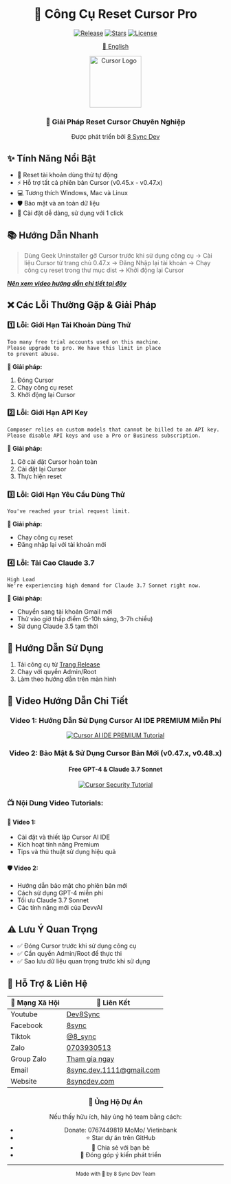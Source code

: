 <div align="center">

# 🚀 Công Cụ Reset Cursor Pro

[![Release](https://img.shields.io/github/v/release/8syncdev/py-cursor-helpers?style=for-the-badge&logo=github&color=blue&label=Phiên%20Bản)](https://github.com/8syncdev/py-cursor-helpers/releases/latest)
[![Stars](https://img.shields.io/github/stars/8syncdev/py-cursor-helpers?style=for-the-badge&logo=github&color=yellow&label=Star)](https://github.com/8syncdev/py-cursor-helpers/stargazers)
[![License](https://img.shields.io/badge/Giấy%20Phép-MIT-green.svg?style=for-the-badge)](LICENSE)

[🌟 English](README_EN.md)

<img src="https://ai-cursor.com/wp-content/uploads/2024/09/logo-cursor-ai-png.webp" alt="Cursor Logo" width="120"/>

### 🎯 Giải Pháp Reset Cursor Chuyên Nghiệp
Được phát triển bởi [8 Sync Dev](https://8syncdev.com/)

</div>

## ✨ Tính Năng Nổi Bật

- 🔄 Reset tài khoản dùng thử tự động
- ⚡ Hỗ trợ tất cả phiên bản Cursor (v0.45.x - v0.47.x)
- 💻 Tương thích Windows, Mac và Linux
- 🛡️ Bảo mật và an toàn dữ liệu
- 🔧 Cài đặt dễ dàng, sử dụng với 1 click

## 📚 Hướng Dẫn Nhanh

> Dùng Geek Uninstaller gỡ Cursor trước khi sử dụng công cụ -> Cài liệu Cursor từ trang chủ 0.47.x -> Đăng Nhập lại tài khoản -> Chạy công cụ reset trong thư mục dist -> Khởi động lại Cursor

___[Nên xem video hướng dẫn chi tiết tại đây](#-video-hướng-dẫn-chi-tiết)___

## ❌ Các Lỗi Thường Gặp & Giải Pháp

### 1️⃣ Lỗi: Giới Hạn Tài Khoản Dùng Thử
```
Too many free trial accounts used on this machine.
Please upgrade to pro. We have this limit in place
to prevent abuse.
```
**🔧 Giải pháp:**
1. Đóng Cursor
2. Chạy công cụ reset
3. Khởi động lại Cursor

### 2️⃣ Lỗi: Giới Hạn API Key
```
Composer relies on custom models that cannot be billed to an API key.
Please disable API keys and use a Pro or Business subscription.
```
**🔧 Giải pháp:**
1. Gỡ cài đặt Cursor hoàn toàn
2. Cài đặt lại Cursor
3. Thực hiện reset

### 3️⃣ Lỗi: Giới Hạn Yêu Cầu Dùng Thử
```
You've reached your trial request limit.
```
**🔧 Giải pháp:**
- Chạy công cụ reset
- Đăng nhập lại với tài khoản mới

### 4️⃣ Lỗi: Tải Cao Claude 3.7
```
High Load 
We're experiencing high demand for Claude 3.7 Sonnet right now.
```
**🔧 Giải pháp:**
- Chuyển sang tài khoản Gmail mới
- Thử vào giờ thấp điểm (5-10h sáng, 3-7h chiều)
- Sử dụng Claude 3.5 tạm thời

## 📱 Hướng Dẫn Sử Dụng

1. Tải công cụ từ [Trang Release](https://github.com/8syncdev/py-cursor-helpers/releases/latest)
2. Chạy với quyền Admin/Root
3. Làm theo hướng dẫn trên màn hình

## 🎥 Video Hướng Dẫn Chi Tiết

<div align="center">

### Video 1: Hướng Dẫn Sử Dụng Cursor AI IDE PREMIUM Miễn Phí
[![Cursor AI IDE PREMIUM Tutorial](https://img.youtube.com/vi/kzQ7d9BKm_g/maxresdefault.jpg)](https://youtu.be/kzQ7d9BKm_g)

### Video 2: Bảo Mật & Sử Dụng Cursor Bản Mới (v0.47.x, v0.48.x)
#### Free GPT-4 & Claude 3.7 Sonnet
[![Cursor Security Tutorial](https://img.youtube.com/vi/ol5EAcVP_tY/maxresdefault.jpg)](https://youtu.be/ol5EAcVP_tY)

</div>

### 📺 Nội Dung Video Tutorials:

#### 🎯 Video 1:
- Cài đặt và thiết lập Cursor AI IDE
- Kích hoạt tính năng Premium
- Tips và thủ thuật sử dụng hiệu quả

#### 🛡️ Video 2:
- Hướng dẫn bảo mật cho phiên bản mới
- Cách sử dụng GPT-4 miễn phí
- Tối ưu Claude 3.7 Sonnet
- Các tính năng mới của DevvAI

## ⚠️ Lưu Ý Quan Trọng

- ✅ Đóng Cursor trước khi sử dụng công cụ
- ✅ Cần quyền Admin/Root để thực thi
- ✅ Sao lưu dữ liệu quan trọng trước khi sử dụng

## 💬 Hỗ Trợ & Liên Hệ

<div align="center">

| 📱 Mạng Xã Hội | 🔗 Liên Kết |
|----------------|-------------|
| Youtube | [Dev8Sync](https://www.youtube.com/@Dev8Sync/featured) |
| Facebook | [8sync](https://www.facebook.com/8sync) |
| Tiktok | [@8_sync](https://www.tiktok.com/@8_sync) |
| Zalo | [0703930513](https://zalo.me/0703930513) |
| Group Zalo | [Tham gia ngay](https://zalo.me/g/mitxdi486) |
| Email | 8sync.dev.1111@gmail.com |
| Website | [8syncdev.com](https://8syncdev.com/) |

</div>

<div align="center">

### 🌟 Ủng Hộ Dự Án

Nếu thấy hữu ích, hãy ủng hộ team bằng cách:
- Donate: 0767449819 MoMo/ Vietinbank
- ⭐ Star dự án trên GitHub
- 🔄 Chia sẻ với bạn bè
- 💬 Đóng góp ý kiến phát triển

</div>

---
<div align="center">
<sub>Made with 💖 by 8 Sync Dev Team</sub>
</div>
